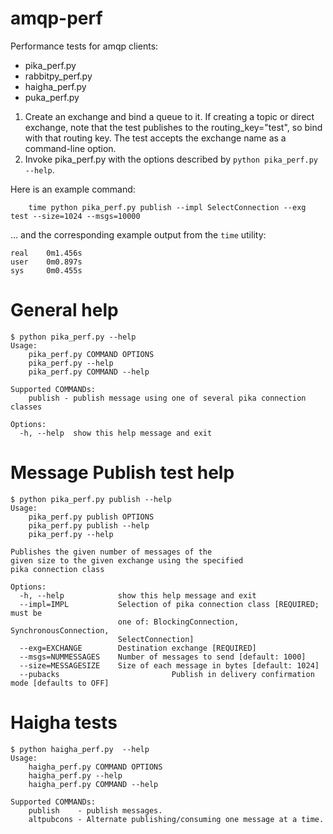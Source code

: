 # amqp-perf
Performance tests for amqp clients:

- pika_perf.py
- rabbitpy_perf.py
- haigha_perf.py
- puka_perf.py

1. Create an exchange and bind a queue to it. If creating a topic or direct exchange, note that the test publishes to the routing_key="test", so bind with that routing key. The test accepts the exchange name as a command-line option.
2. Invoke pika_perf.py with the options described by `python pika_perf.py --help`.

Here is an example command:

```
	time python pika_perf.py publish --impl SelectConnection --exg test --size=1024 --msgs=10000
```

... and the corresponding example output from the `time` utility:
```
real	0m1.456s
user	0m0.897s
sys		0m0.455s
```

# General help
```
$ python pika_perf.py --help
Usage:
	pika_perf.py COMMAND OPTIONS
	pika_perf.py --help
	pika_perf.py COMMAND --help

Supported COMMANDs:
	publish - publish message using one of several pika connection classes

Options:
  -h, --help  show this help message and exit
```

# Message Publish test help
```
$ python pika_perf.py publish --help
Usage:
	pika_perf.py publish OPTIONS
	pika_perf.py publish --help
	pika_perf.py --help

Publishes the given number of messages of the
given size to the given exchange using the specified
pika connection class

Options:
  -h, --help            show this help message and exit
  --impl=IMPL           Selection of pika connection class [REQUIRED; must be
                        one of: BlockingConnection, SynchronousConnection,
                        SelectConnection]
  --exg=EXCHANGE        Destination exchange [REQUIRED]
  --msgs=NUMMESSAGES    Number of messages to send [default: 1000]
  --size=MESSAGESIZE    Size of each message in bytes [default: 1024]
  --pubacks							Publish in delivery confirmation mode [defaults to OFF]
```

# Haigha tests
```
$ python haigha_perf.py  --help
Usage:
	haigha_perf.py COMMAND OPTIONS
	haigha_perf.py --help
	haigha_perf.py COMMAND --help

Supported COMMANDs:
	publish    - publish messages.
	altpubcons - Alternate publishing/consuming one message at a time.
```
